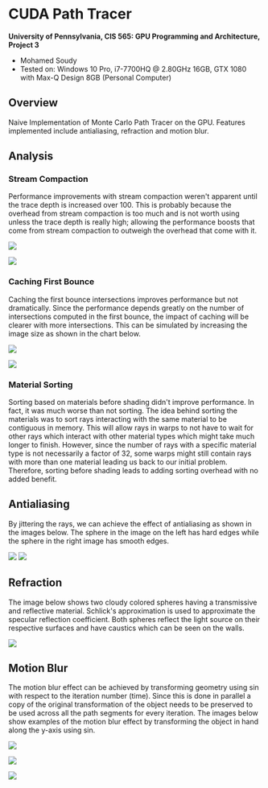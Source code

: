 CUDA Path Tracer
================

**University of Pennsylvania, CIS 565: GPU Programming and Architecture, Project 3**

* Mohamed Soudy
* Tested on: Windows 10 Pro, i7-7700HQ @ 2.80GHz 16GB, GTX 1080 with Max-Q Design 8GB (Personal Computer)

## Overview

Naive Implementation of Monte Carlo Path Tracer on the GPU. Features implemented include antialiasing, refraction and motion blur. 

## Analysis

### Stream Compaction

Performance improvements with stream compaction weren't apparent until the trace depth is increased over 100. This is probably
because the overhead from stream compaction is too much and is not worth using unless the trace depth is really high; allowing the
performance boosts that come from stream compaction to outweigh the overhead that come with it.

![](img/compact_table.PNG)

![](img/compact_chart.PNG)

### Caching First Bounce

Caching the first bounce intersections improves performance but not dramatically. Since the performance depends greatly on the number of intersections
computed in the first bounce, the impact of caching will be clearer with more intersections. This can be simulated by increasing the image size as
shown in the chart below.

![](img/cache_table.PNG)

![](img/cache_chart.PNG)

### Material Sorting

Sorting based on materials before shading didn't improve performance. In fact, it was much worse than not sorting. The idea behind sorting the materials
was to sort rays interacting with the same material to be contiguous in memory. This will allow rays in warps to not have to wait for other rays which interact
with other material types which might take much longer to finish. However, since the number of rays with a specific material type is not necessarily a factor of 32,
some warps might still contain rays with more than one material leading us back to our initial problem. Therefore, sorting before shading leads to adding sorting
overhead with no added benefit.

## Antialiasing

By jittering the rays, we can achieve the effect of antialiasing as shown in the images below. The sphere in the image on the left has hard edges while the
sphere in the right image has smooth edges.

![](img/aliasing_1.png)
![](img/aliasing_2.png)

## Refraction

The image below shows two cloudy colored spheres having a transmissive and reflective material. Schlick's approximation is used to approximate the specular
reflection coefficient. Both spheres reflect the light source on their respective surfaces and have caustics which can be seen on the walls.

![](img/refraction_1.png)

## Motion Blur

The motion blur effect can be achieved by transforming geometry using sin with respect to the iteration number (time). Since this is done in parallel
a copy of the original transformation of the object needs to be preserved to be used across all the path segments for every iteration. 
The images below show examples of the motion blur effect by transforming the object in hand along the y-axis using sin.  

![](img/motion_blur_1.png)

![](img/motion_blur_2.png)

![](img/motion_blur_3.png)